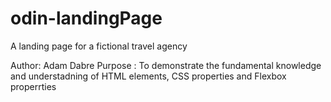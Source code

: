 # odin-landingPage

A landing page for a fictional travel agency

Author: Adam Dabre
Purpose : To demonstrate the fundamental knowledge and understadning of HTML elements, CSS properties and Flexbox properrties

